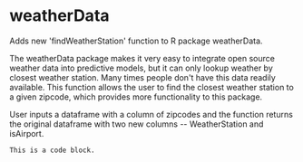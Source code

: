 # weatherData
Adds new 'findWeatherStation' function to R package weatherData. 

The weatherData package makes it very easy to integrate open source weather data into
predictive models, but it can only lookup weather by closest weather station. Many
times people don't have this data readily available. This function allows the user
to find the closest weather station to a given zipcode, which provides more functionality
to this package.

User inputs a dataframe with a column of zipcodes and the function returns 
the original dataframe with two new columns -- WeatherStation and 
isAirport. 

<pre><code>This is a code block.
</code></pre>
